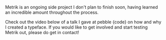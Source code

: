 Metrik is an ongoing side project I don't plan to finish soon, having learned an incredible amount throughout the process.

Check out the video below of a talk I gave at pebble {code} on how and why I created a typeface. If you would like to get involved and start testing Metrik out, please do get in contact!
